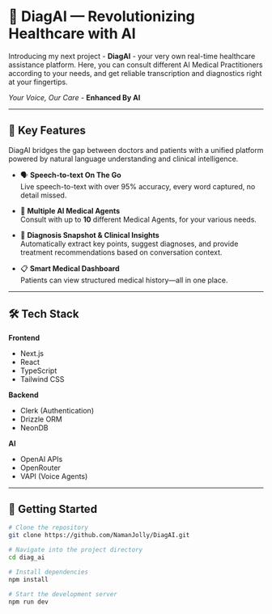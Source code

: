 # 🧠 DiagAI — Revolutionizing Healthcare with AI

Introducing my next project - **DiagAI** - your very own real-time healthcare assistance platform. Here, you can consult different AI Medical Practitioners according to your needs, and get reliable transcription and diagnostics right at your fingertips.

*Your Voice, Our Care* - **Enhanced By AI** 

---

## 🌟 Key Features

DiagAI bridges the gap between doctors and patients with a unified platform powered by natural language understanding and clinical intelligence.

- 🗣️ **Speech-to-text On The Go**  
  Live speech-to-text with over 95% accuracy, every word captured, no detail missed.

- 📡 **Multiple AI Medical Agents**  
  Consult with up to **10** different Medical Agents, for your various needs.

- 🧠 **Diagnosis Snapshot & Clinical Insights**  
  Automatically extract key points, suggest diagnoses, and provide treatment recommendations based on conversation context.

- 📋 **Smart Medical Dashboard**  
  Patients can view structured medical history—all in one place.


---

## 🛠️ Tech Stack

**Frontend**  
- Next.js  
- React  
- TypeScript  
- Tailwind CSS

**Backend**  
- Clerk (Authentication)  
- Drizzle ORM  
- NeonDB

**AI**  
- OpenAI APIs  
- OpenRouter
- VAPI (Voice Agents)

---

## 🚀 Getting Started

```bash
# Clone the repository
git clone https://github.com/NamanJolly/DiagAI.git

# Navigate into the project directory
cd diag_ai

# Install dependencies
npm install

# Start the development server
npm run dev
